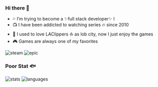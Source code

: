 ### Hi there 👋

<!--
**Meruem117/Meruem117** is a ✨ _special_ ✨ repository because its `README.md` (this file) appears on your GitHub profile.

Here are some ideas to get you started:

- 🔭 I’m currently working on ...
- 🌱 I’m currently learning ...
- 👯 I’m looking to collaborate on ...
- 🤔 I’m looking for help with ...
- 💬 Ask me about ...
- 📫 How to reach me: ...
- 😄 Pronouns: ...
- ⚡ Fun fact: ...
-->

- 💦 I’m trying to become a ✨full stack developer✨ I
- 📺 I have been addicted to watching series 🔥 since 2010
- 🏀 I used to love LAClippers ⛵ as lob city, now I just enjoy the games
- 🎮 Games are always one of my favorites

![steam](https://img.shields.io/badge/Steam-Meruem-9cf) 
![epic](https://img.shields.io/badge/Epic-Meruem-blue)

### Poor Stat 🐟

![stats](https://github-readme-stats.vercel.app/api?username=Meruem117&hide=prs&line_height=29&bg_color=20,45a247,283c86&title_color=fff&text_color=fff)
![languages](https://github-readme-stats.vercel.app/api/top-langs/?username=Meruem117&layout=compact&hide_border=false&langs_count=8&hide=css&bg_color=20,283c86,45a247&title_color=fff&text_color=fff)
